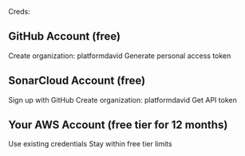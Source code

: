 Creds:

## GitHub Account (free)
Create organization: platformdavid
Generate personal access token

## SonarCloud Account (free)
Sign up with GitHub
Create organization: platformdavid
Get API token

## Your AWS Account (free tier for 12 months)
Use existing credentials
Stay within free tier limits